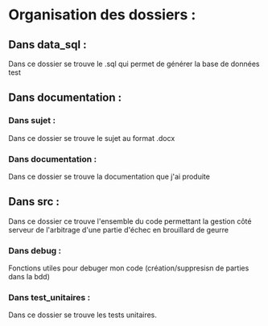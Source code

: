 # Organisation des dossiers :

## Dans data_sql :

Dans ce dossier se trouve le .sql qui permet de générer la base de données test

## Dans documentation :

### Dans sujet :

Dans ce dossier se trouve le sujet au format .docx

### Dans documentation :

Dans ce dossier se trouve la documentation que j'ai produite

## Dans src :

Dans ce dossier ce trouve l'ensemble du code permettant la gestion côté serveur de l'arbitrage d'une partie d'échec en brouillard de geurre

### Dans debug :

Fonctions utiles pour debuger mon code (création/suppresisn de parties dans la bdd)

### Dans test_unitaires :

Dans ce dossier se trouve les tests unitaires.